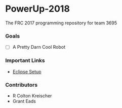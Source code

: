 # PowerUp-2018
The FRC 2017 programming repository for team 3695

### Goals
 - [ ] A Pretty Darn Cool Robot

### Important Links
 - [Eclipse Setup](https://wpilib.screenstepslive.com/s/4485/m/13809/l/599681-installing-eclipse-c-java)

### Contributors
 * R Colton Kreischer
 * Grant Eads
